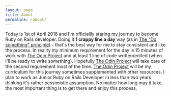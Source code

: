 ```yaml
---
layout: page
title: About
permalink: /about/
---
```


Today is 1st of April 2018 and I'm officiallly staring my journey to become Ruby on Rails developer. Doing it **1 crappy line a day** way (as in [The "Do something" principle](https://markmanson.net/do-something)) - that's the best way for me to stay consistent and like the process. In reality my minimum requirement for the day is 15 minutes of work with [The Odin Project](https://www.theodinproject.com/) and at least 1 line of code written/edited (when I'll be ready to write something). Hopefully [The Odin Project](https://www.theodinproject.com/) will take care of the second requirement most of the time. [The Odin Project](https://www.theodinproject.com/) will be my curriculum for this journey sometimes supplemented with other resources. I plan to work as Junior Ruby on Rails Developer in less than two years thinking it's rather pessimistic assumption. No matter how long may it take, the most important thing is to get there and enjoy this process.
